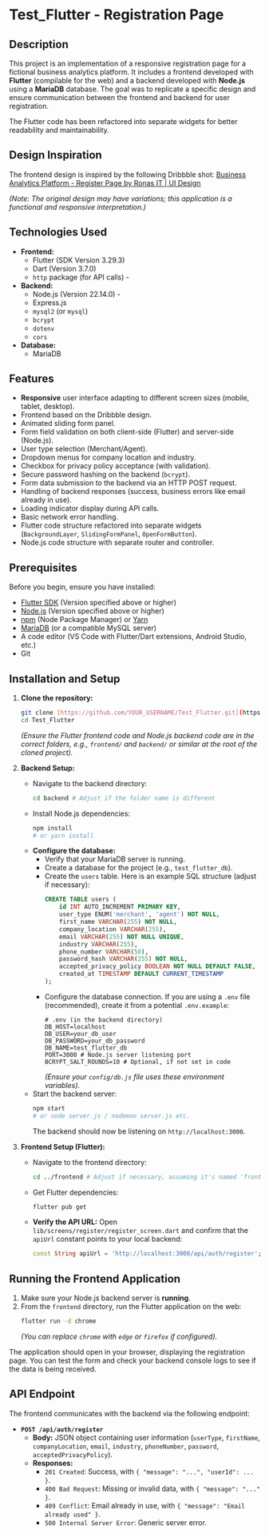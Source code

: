 # Test_Flutter - Registration Page

## Description

This project is an implementation of a responsive registration page for a fictional business analytics platform. It includes a frontend developed with **Flutter** (compilable for the web) and a backend developed with **Node.js** using a **MariaDB** database. The goal was to replicate a specific design and ensure communication between the frontend and backend for user registration.

The Flutter code has been refactored into separate widgets for better readability and maintainability.

## Design Inspiration

The frontend design is inspired by the following Dribbble shot:
[Business Analytics Platform - Register Page by Ronas IT | UI Design](https://dribbble.com/shots/22814824-Business-Analytics-Platform-Register-Page)

*(Note: The original design may have variations; this application is a functional and responsive interpretation.)*

## Technologies Used

* **Frontend:**
    * Flutter (SDK Version 3.29.3)
    * Dart (Version 3.7.0) 
    * `http` package (for API calls) - 
* **Backend:**
    * Node.js (Version 22.14.0) -
    * Express.js 
    * `mysql2` (or `mysql`) 
    * `bcrypt` 
    * `dotenv` 
    * `cors` 
* **Database:**
    * MariaDB 

## Features

* **Responsive** user interface adapting to different screen sizes (mobile, tablet, desktop).
* Frontend based on the Dribbble design.
* Animated sliding form panel.
* Form field validation on both client-side (Flutter) and server-side (Node.js).
* User type selection (Merchant/Agent).
* Dropdown menus for company location and industry.
* Checkbox for privacy policy acceptance (with validation).
* Secure password hashing on the backend (`bcrypt`).
* Form data submission to the backend via an HTTP POST request.
* Handling of backend responses (success, business errors like email already in use).
* Loading indicator display during API calls.
* Basic network error handling.
* Flutter code structure refactored into separate widgets (`BackgroundLayer`, `SlidingFormPanel`, `OpenFormButton`).
* Node.js code structure with separate router and controller.

## Prerequisites

Before you begin, ensure you have installed:

* [Flutter SDK](https://flutter.dev/docs/get-started/install) (Version specified above or higher)
* [Node.js](https://nodejs.org/) (Version specified above or higher)
* [npm](https://www.npmjs.com/get-npm) (Node Package Manager) or [Yarn](https://yarnpkg.com/)
* [MariaDB](https://mariadb.org/download/) (or a compatible MySQL server)
* A code editor (VS Code with Flutter/Dart extensions, Android Studio, etc.)
* Git

## Installation and Setup

1.  **Clone the repository:**
    ```bash
    git clone [https://github.com/YOUR_USERNAME/Test_Flutter.git](https://github.com/YOUR_USERNAME/Test_Flutter.git)
    cd Test_Flutter
    ```
    *(Ensure the Flutter frontend code and Node.js backend code are in the correct folders, e.g., `frontend/` and `backend/` or similar at the root of the cloned project).*

2.  **Backend Setup:**
    * Navigate to the backend directory:
        ```bash
        cd backend # Adjust if the folder name is different
        ```
    * Install Node.js dependencies:
        ```bash
        npm install
        # or yarn install
        ```
    * **Configure the database:**
        * Verify that your MariaDB server is running.
        * Create a database for the project (e.g., `test_flutter_db`).
        * Create the `users` table. Here is an example SQL structure (adjust if necessary):
            ```sql
            CREATE TABLE users (
                id INT AUTO_INCREMENT PRIMARY KEY,
                user_type ENUM('merchant', 'agent') NOT NULL,
                first_name VARCHAR(255) NOT NULL,
                company_location VARCHAR(255),
                email VARCHAR(255) NOT NULL UNIQUE,
                industry VARCHAR(255),
                phone_number VARCHAR(50),
                password_hash VARCHAR(255) NOT NULL,
                accepted_privacy_policy BOOLEAN NOT NULL DEFAULT FALSE,
                created_at TIMESTAMP DEFAULT CURRENT_TIMESTAMP
            );
            ```
        * Configure the database connection. If you are using a `.env` file (recommended), create it from a potential `.env.example`:
            ```env
            # .env (in the backend directory)
            DB_HOST=localhost
            DB_USER=your_db_user
            DB_PASSWORD=your_db_password
            DB_NAME=test_flutter_db
            PORT=3000 # Node.js server listening port
            BCRYPT_SALT_ROUNDS=10 # Optional, if not set in code
            ```
            *(Ensure your `config/db.js` file uses these environment variables).*
    * Start the backend server:
        ```bash
        npm start
        # or node server.js / nodemon server.js etc.
        ```
        The backend should now be listening on `http://localhost:3000`.

3.  **Frontend Setup (Flutter):**
    * Navigate to the frontend directory:
        ```bash
        cd ../frontend # Adjust if necessary, assuming it's named 'frontend'
        ```
    * Get Flutter dependencies:
        ```bash
        flutter pub get
        ```
    * **Verify the API URL:** Open `lib/screens/register/register_screen.dart` and confirm that the `apiUrl` constant points to your local backend:
        ```dart
        const String apiUrl = 'http://localhost:3000/api/auth/register';
        ```

## Running the Frontend Application

1.  Make sure your Node.js backend server is **running**.
2.  From the `frontend` directory, run the Flutter application on the web:
    ```bash
    flutter run -d chrome
    ```
    *(You can replace `chrome` with `edge` or `firefox` if configured).*

The application should open in your browser, displaying the registration page. You can test the form and check your backend console logs to see if the data is being received.

## API Endpoint

The frontend communicates with the backend via the following endpoint:

* **`POST /api/auth/register`**
    * **Body:** JSON object containing user information (`userType`, `firstName`, `companyLocation`, `email`, `industry`, `phoneNumber`, `password`, `acceptedPrivacyPolicy`).
    * **Responses:**
        * `201 Created`: Success, with `{ "message": "...", "userId": ... }`.
        * `400 Bad Request`: Missing or invalid data, with `{ "message": "..." }`.
        * `409 Conflict`: Email already in use, with `{ "message": "Email already used" }`.
        * `500 Internal Server Error`: Generic server error.


